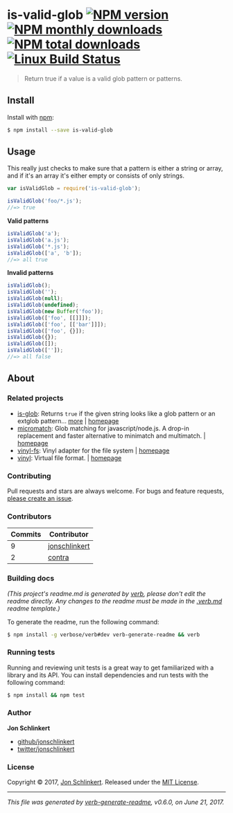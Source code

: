 # is-valid-glob [![NPM version](https://img.shields.io/npm/v/is-valid-glob.svg?style=flat)](https://www.npmjs.com/package/is-valid-glob) [![NPM monthly downloads](https://img.shields.io/npm/dm/is-valid-glob.svg?style=flat)](https://npmjs.org/package/is-valid-glob) [![NPM total downloads](https://img.shields.io/npm/dt/is-valid-glob.svg?style=flat)](https://npmjs.org/package/is-valid-glob) [![Linux Build Status](https://img.shields.io/travis/jonschlinkert/is-valid-glob.svg?style=flat&label=Travis)](https://travis-ci.org/jonschlinkert/is-valid-glob)

> Return true if a value is a valid glob pattern or patterns.

## Install

Install with [npm](https://www.npmjs.com/):

```sh
$ npm install --save is-valid-glob
```

## Usage

This really just checks to make sure that a pattern is either a string or array, and if it's an array it's either empty or consists of only strings.

```js
var isValidGlob = require('is-valid-glob');

isValidGlob('foo/*.js');
//=> true
```

**Valid patterns**

```js
isValidGlob('a');
isValidGlob('a.js');
isValidGlob('*.js');
isValidGlob(['a', 'b']);
//=> all true
```

**Invalid patterns**

```js
isValidGlob();
isValidGlob('');
isValidGlob(null);
isValidGlob(undefined);
isValidGlob(new Buffer('foo'));
isValidGlob(['foo', [[]]]);
isValidGlob(['foo', [['bar']]]);
isValidGlob(['foo', {}]);
isValidGlob({});
isValidGlob([]);
isValidGlob(['']);
//=> all false
```

## About

### Related projects

* [is-glob](https://www.npmjs.com/package/is-glob): Returns `true` if the given string looks like a glob pattern or an extglob pattern… [more](https://github.com/jonschlinkert/is-glob) | [homepage](https://github.com/jonschlinkert/is-glob "Returns `true` if the given string looks like a glob pattern or an extglob pattern. This makes it easy to create code that only uses external modules like node-glob when necessary, resulting in much faster code execution and initialization time, and a bet")
* [micromatch](https://www.npmjs.com/package/micromatch): Glob matching for javascript/node.js. A drop-in replacement and faster alternative to minimatch and multimatch. | [homepage](https://github.com/micromatch/micromatch "Glob matching for javascript/node.js. A drop-in replacement and faster alternative to minimatch and multimatch.")
* [vinyl-fs](https://www.npmjs.com/package/vinyl-fs): Vinyl adapter for the file system | [homepage](http://github.com/wearefractal/vinyl-fs "Vinyl adapter for the file system")
* [vinyl](https://www.npmjs.com/package/vinyl): Virtual file format. | [homepage](https://github.com/gulpjs/vinyl#readme "Virtual file format.")

### Contributing

Pull requests and stars are always welcome. For bugs and feature requests, [please create an issue](../../issues/new).

### Contributors

| **Commits** | **Contributor** | 
| --- | --- |
| 9 | [jonschlinkert](https://github.com/jonschlinkert) |
| 2 | [contra](https://github.com/contra) |

### Building docs

_(This project's readme.md is generated by [verb](https://github.com/verbose/verb-generate-readme), please don't edit the readme directly. Any changes to the readme must be made in the [.verb.md](.verb.md) readme template.)_

To generate the readme, run the following command:

```sh
$ npm install -g verbose/verb#dev verb-generate-readme && verb
```

### Running tests

Running and reviewing unit tests is a great way to get familiarized with a library and its API. You can install dependencies and run tests with the following command:

```sh
$ npm install && npm test
```

### Author

**Jon Schlinkert**

* [github/jonschlinkert](https://github.com/jonschlinkert)
* [twitter/jonschlinkert](https://twitter.com/jonschlinkert)

### License

Copyright © 2017, [Jon Schlinkert](https://github.com/jonschlinkert).
Released under the [MIT License](LICENSE).

***

_This file was generated by [verb-generate-readme](https://github.com/verbose/verb-generate-readme), v0.6.0, on June 21, 2017._